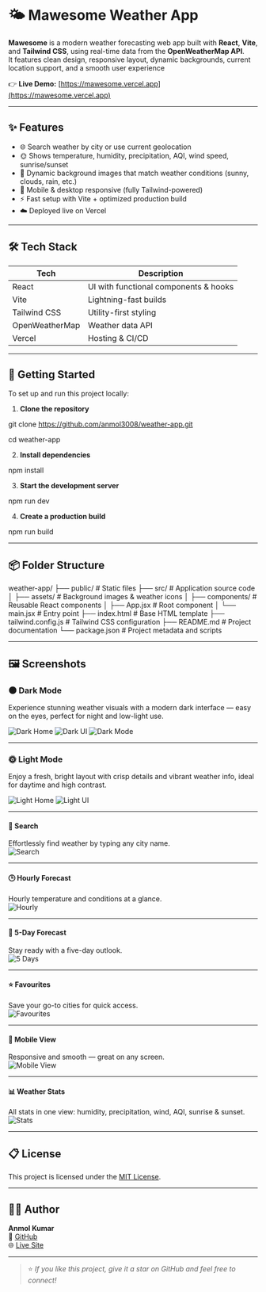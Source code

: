 # 🌤️ Mawesome Weather App

**Mawesome** is a modern weather forecasting web app built with **React**, **Vite**, and **Tailwind CSS**, using real-time data from the **OpenWeatherMap API**.  
It features clean design, responsive layout, dynamic backgrounds, current location support, and a smooth user experience

👉 **Live Demo:** [https://mawesome.vercel.app](https://mawesome.vercel.app)

---

## ✨ Features

- 🌐 Search weather by city or use current geolocation
- 🌞 Shows temperature, humidity, precipitation, AQI, wind speed, sunrise/sunset
- 🎨 Dynamic background images that match weather conditions (sunny, clouds, rain, etc.)
- 📱 Mobile & desktop responsive (fully Tailwind-powered)
- ⚡ Fast setup with Vite + optimized production build
- ☁️ Deployed live on Vercel

---

## 🛠️ Tech Stack

| Tech           | Description                         |
|----------------|-------------------------------------|
| React          | UI with functional components & hooks |
| Vite           | Lightning-fast builds               |
| Tailwind CSS   | Utility-first styling               |
| OpenWeatherMap | Weather data API                   |
| Vercel         | Hosting & CI/CD                     |

---

## 🚀 Getting Started

To set up and run this project locally:

1. **Clone the repository**

git clone https://github.com/anmol3008/weather-app.git

cd weather-app


2. **Install dependencies**

npm install


3. **Start the development server**

npm run dev


4. **Create a production build**

npm run build


---

## 📦 Folder Structure


weather-app/
├── public/ # Static files
├── src/ # Application source code
│ ├── assets/ # Background images & weather icons
│ ├── components/ # Reusable React components
│ ├── App.jsx # Root component
│ └── main.jsx # Entry point
├── index.html # Base HTML template
├── tailwind.config.js # Tailwind CSS configuration
├── README.md # Project documentation
└── package.json # Project metadata and scripts


---

## 🖼️ Screenshots

### 🌑 Dark Mode  
Experience stunning weather visuals with a modern dark interface — easy on the eyes, perfect for night and low-light use.

![Dark Home](./screenshots/dark-home.png)
![Dark UI](./screenshots/dark-ui.png)
![Dark Mode](./screenshots/dark-mode.png)

---

### 🌞 Light Mode  
Enjoy a fresh, bright layout with crisp details and vibrant weather info, ideal for daytime and high contrast.

![Light Home](./screenshots/light-ui.png)
![Light UI](./screenshots/light-mode.png)

---

#### 🔎 Search  
Effortlessly find weather by typing any city name.  
![Search](./screenshots/search.png)

---

#### 🕒 Hourly Forecast  
Hourly temperature and conditions at a glance.  
![Hourly](./screenshots/hourly.png)

---

#### 📅 5-Day Forecast  
Stay ready with a five-day outlook.  
![5 Days](./screenshots/5-days.png)

---

#### ⭐ Favourites  
Save your go-to cities for quick access.  
![Favourites](./screenshots/favourites.png)

---

#### 📱 Mobile View  
Responsive and smooth — great on any screen.  
![Mobile View](./screenshots/mobile-view.png)

---

#### 📊 Weather Stats  
All stats in one view: humidity, precipitation, wind, AQI, sunrise & sunset.  
![Stats](./screenshots/stats.png)


---

## 📋 License

This project is licensed under the [MIT License](LICENSE).

---

## 🙋‍♂️ Author

**Anmol Kumar**  
🔗 [GitHub](https://github.com/anmol3008)  
🌐 [Live Site](https://mawesome.vercel.app)

---

> ⭐ *If you like this project, give it a star on GitHub and feel free to connect!*
